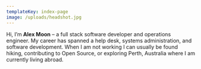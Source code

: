 ```yaml
---
templateKey: index-page
image: /uploads/headshot.jpg
---
```

Hi, I’m **Alex Moon** – a full stack software developer and operations engineer. My career has spanned a help desk, systems administration, and software development. When I am not working I can usually be found hiking, contributing to Open Source, or exploring Perth, Australia where I am currently living abroad.
